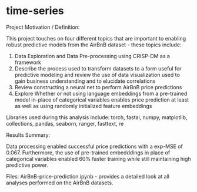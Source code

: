 # time-series
Project Motivation / Definition:

This project touches on four different topics that are important to enabling robust predictive models from the AirBnB dataset - these topics include:

1.  Data Exploration and Data Pre-processing using CRISP-DM as a framework
2.  Describe the process used to transform datasets to a form useful for predictive modeling and review the use of data visualization used to gain business understanding and to elucidate correlations
3.  Review constructing a neural net to perform AirBnB price predictions
3.  Explore Whether or not using language embeddings from a pre-trained model in-place of categorical variables enables price prediction at least as well as using randomly initialized feature embeddings

Libraries used during this analysis include:
torch, fastai, numpy, matplotlib, collections, pandas, seaborn, ranger, fasttext, re

Results Summary:

Data processing enabled successful price predictions with a exp-MSE of 0.067.  Furthermore, the use of pre-trained embedddings in place of categorical variables enabled 60% faster training while still maintaining high predictive power.

Files:
AirBnB-price-prediction.ipynb - provides a detailed look at all analyses performed on the AirBnB datasets.
